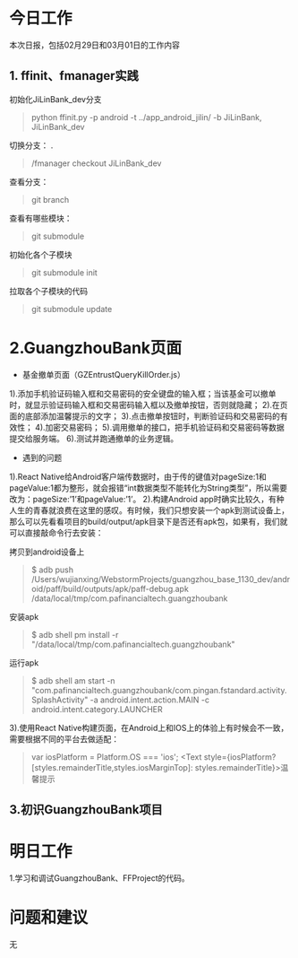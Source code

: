 # 今日工作
本次日报，包括02月29日和03月01日的工作内容
## 1. ffinit、fmanager实践
初始化JiLinBank_dev分支

> python ffinit.py -p android -t ../app_android_jilin/ -b JiLinBank, JiLinBank_dev

切换分支：
.
> /fmanager checkout JiLinBank_dev

查看分支：

> git branch

查看有哪些模块：
> git submodule

初始化各个子模块
> git submodule init

拉取各个子模块的代码
> git submodule update

# 2.GuangzhouBank页面
* 基金撤单页面（GZEntrustQueryKillOrder.js）

1).添加手机验证码输入框和交易密码的安全键盘的输入框；当该基金可以撤单时，就显示验证码输入框和交易密码输入框以及撤单按钮，否则就隐藏；
2).在页面的底部添加温馨提示的文字；
3).点击撤单按钮时，判断验证码和交易密码的有效性；
4).加密交易密码；
5).调用撤单的接口，把手机验证码和交易密码等数据提交给服务端。
6).测试并跑通撤单的业务逻辑。

* 遇到的问题

1).React Native给Android客户端传数据时，由于传的键值对pageSize:1和pageValue:1都为整形，就会报错“int数据类型不能转化为String类型”，所以需要改为：pageSize:’1’和pageValue:’1’。
2).构建Android app时确实比较久，有种人生的青春就浪费在这里的感叹。有时候，我们只想安装一个apk到测试设备上，那么可以先看看项目的build/output/apk目录下是否还有apk包，如果有，我们就可以直接敲命令行去安装：

拷贝到android设备上

> $ adb push /Users/wujianxing/WebstormProjects/guangzhou_base_1130_dev/android/paff/build/outputs/apk/paff-debug.apk /data/local/tmp/com.pafinancialtech.guangzhoubank

安装apk

> $ adb shell pm install -r "/data/local/tmp/com.pafinancialtech.guangzhoubank"

运行apk

> $ adb shell am start -n "com.pafinancialtech.guangzhoubank/com.pingan.fstandard.activity.SplashActivity" -a android.intent.action.MAIN -c android.intent.category.LAUNCHER

3).使用React Native构建页面，在Android上和IOS上的体验上有时候会不一致，需要根据不同的平台去做适配：

> var iosPlatform = Platform.OS === 'ios';
> <Text style={iosPlatform?[styles.remainderTitle,styles.iosMarginTop]: styles.remainderTitle}>温馨提示</Text>


## 3.初识GuangzhouBank项目


# 明日工作

1.学习和调试GuangzhouBank、FFProject的代码。

# 问题和建议
无
